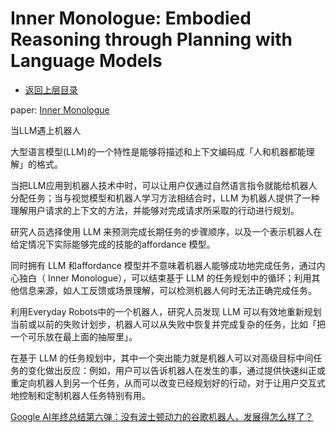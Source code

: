 # Inner Monologue: Embodied Reasoning through Planning with Language Models

* [返回上层目录](../llm-based-planning.md)



paper: [Inner Monologue](https://arxiv.org/pdf/2210.06407.pdf)



当LLM遇上机器人

大型语言模型(LLM)的一个特性是能够将描述和上下文编码成「人和机器都能理解」的格式。

当把LLM应用到机器人技术中时，可以让用户仅通过自然语言指令就能给机器人分配任务；当与视觉模型和机器人学习方法相结合时，LLM 为机器人提供了一种理解用户请求的上下文的方法，并能够对完成请求所采取的行动进行规划。

研究人员选择使用 LLM 来预测完成长期任务的步骤顺序，以及一个表示机器人在给定情况下实际能够完成的技能的affordance 模型。

同时拥有 LLM 和affordance 模型并不意味着机器人能够成功地完成任务，通过内心独白（ Inner Monologue），可以结束基于 LLM 的任务规划中的循环；利用其他信息来源，如人工反馈或场景理解，可以检测机器人何时无法正确完成任务。



利用Everyday Robots中的一个机器人，研究人员发现 LLM 可以有效地重新规划当前或以前的失败计划步，机器人可以从失败中恢复并完成复杂的任务，比如「把一个可乐放在最上面的抽屉里」。

在基于 LLM 的任务规划中，其中一个突出能力就是机器人可以对高级目标中间任务的变化做出反应：例如，用户可以告诉机器人在发生的事，通过提供快速纠正或重定向机器人到另一个任务，从而可以改变已经规划好的行动，对于让用户交互式地控制和定制机器人任务特别有用。

[Google AI年终总结第六弹：没有波士顿动力的谷歌机器人，发展得怎么样了？](https://mp.weixin.qq.com/s/JRCQP2S3CbLtUaq8MkP4pQ)